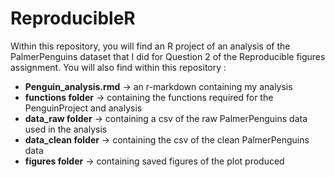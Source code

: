 # ReproducibleR

Within this repository, you will find an R project of an analysis of the PalmerPenguins dataset that I did for Question 2 of the Reproducible figures assignment. You will also find within this repository : 

- **Penguin_analysis.rmd** -> an r-markdown containing my analysis 
- **functions folder** -> containing the functions required for the PenguinProject and analysis
- **data_raw folder** -> containing a csv of the raw PalmerPenguins data used in the analysis 
- **data_clean folder** -> containing the csv of the clean PalmerPenguins data
- **figures folder** -> containing saved figures of the plot produced 
